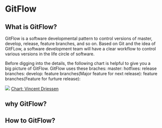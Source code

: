 
# GitFlow

## What is GitFlow?
GitFlow is a software developmental pattern to control versions of master, develop, release, feature branches, and so on. Based on Git and the idea of GitFLow, a software development team will have a clear workflow to control various versions in the life circle of software.

Before digging into the details, the following chart is helpful to give you a big picture of GitFlow. GitFlow uses these braches:
master: 
hotfixes:
release branches:
develop:
feature branches(Major feature for next release):
feature branches(Feature for furture release):

![](https://nvie.com/img/git-model@2x.png)
[Chart: Vincent Driessen](https://nvie.com/posts/a-successful-git-branching-model/)

## why GitFlow?

## How to GitFlow?
